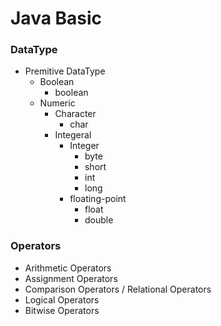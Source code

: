 # Java Basic

### DataType

* Premitive DataType
  * Boolean
    * boolean
  * Numeric
    * Character
      * char
    * Integeral
      * Integer
        * byte
        * short
        * int
        * long
      * floating-point
        * float
        * double

### Operators
* Arithmetic Operators
* Assignment Operators
* Comparison Operators / Relational Operators
* Logical Operators
* Bitwise Operators

